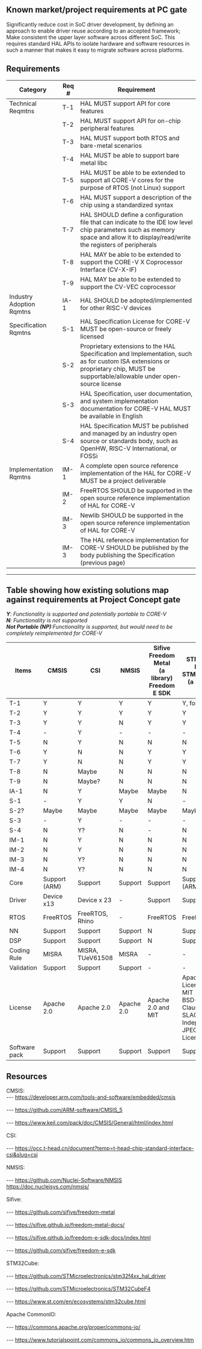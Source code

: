 

## Known market/project requirements at PC gate 
Significantly reduce cost in SoC driver development, by defining an approach to enable driver reuse according to an accepted framework;<br>
Make consistent the upper layer software across different SoC. This requires standard HAL APIs to isolate hardware and software resources in such a manner that makes it easy to migrate software across platforms.
## Requirements 
| Category | Req # | Requirement |
| --- | --- | --- |
| Technical Reqmtns	| T-1	| HAL MUST support API for core features |
|     | T-2	| HAL MUST support API for on-chip peripheral features | 
|     | T-3	| HAL MUST support both RTOS and bare-metal scenarios |
|     | T-4	| HAL MUST be able to support bare metal libc |
|     | T-5	| HAL MUST be able to be extended to support all CORE-V cores for the purpose of RTOS (not Linux) support|
|     | T-6	| HAL MUST support a description of the chip using a standardized syntax|
|     | T-7	| HAL SHOULD define a configuration file that can indicate to the IDE low level chip parameters such as memory space and allow it to display/read/write the registers of peripherals|
|     | T-8	| HAL MAY be able to be extended to support the CORE-V X Coprocessor Interface (CV-X-IF)|
|     | T-9 | HAL MAY be able to be extended to support the CV-VEC coprocessor|
| Industry Adoption Rqmtns|	IA-1	| HAL SHOULD be adopted/implemented for other RISC-V devices|
| Specification Rqmtns| S-1	| HAL Specification License for CORE-V MUST be open-source or freely licensed |
|    | S-2 | Proprietary extensions to the HAL Specification and Implementation, such as for custom ISA extensions or proprietary chip, MUST be supportable/allowable under open-source license|
|    | S-3	| HAL Specification, user documentation, and system implementation documentation for CORE-V HAL MUST be available in English |
|    | S-4	| HAL Specification MUST be published and managed by an industry open source or standards body, such as OpenHW, RISC-V International, or FOSSi|
| Implementation Rqmtns |	IM-1 | A complete open source reference implementation of the HAL for CORE-V MUST be a project deliverable |
|    | IM-2 |	FreeRTOS SHOULD be supported in the open source reference implementation of HAL for CORE-V |
|    | IM-3	|Newlib SHOULD be supported in the open source reference implementation of HAL for CORE-V |
|    | IM-3	| The HAL reference implementation for CORE-V SHOULD be published by the body publishing the Specification (previous page)|  
---

## Table showing how existing solutions map against requirements at Project Concept gate <br>
***Y**: Functionality is supported and potentially portable to CORE-V* <br>
***N**: Functionality is not supported* <br>
***Not Portable (NP)**:Functionality is supported, but would need to be completely reimplemented for CORE-V* <br>

|  Items | 	CMSIS |	CSI |  NMSIS | Sifive Freedom Metal <br> (a library) <br> Freedom E SDK | STM32F4 HAL <br> STM32Cube <br> (a SDK?)  |
| --- | --- | --- | --- | --- | --- |	
| T-1 |  Y  | Y   |  Y   |   Y |  Y, for ARM  |		   	
| T-2 |  Y  |  Y  |  Y  |  Y  |  Y   |	 	
| T-3 |  Y  |  Y  |  N  |  Y  | Y  |	    	
| T-4 | -  |  Y  | -  |  - |  -  |		   		
| T-5 |  N  |  Y  |  N  |  N  |  N  |				
| T-6  | Y  |  N  | N   |  Y  | Y   |	   		
| T-7 |  Y  |  N  | N | Y  | Y  |			
| T-8 | N   | Maybe   |  N |  N  |   N |				
| T-9 |  N  |  Maybe?  |  N  |  N  |  N  |				
| IA-1 | N  |  Y  |  Maybe  |  Maybe  | N   |				
| S-1 |  -  |  Y  |  Y  |  N  |  -  |	   			
| S-2? |  Maybe  |  Maybe  |  Maybe  |  Maybe  |  Maybe  |	    		
| S-3 |  -  |  Y  |  -  |  -  |   - |		  
| S-4 |  N  |  Y?  |  N  | -  |  N  |      			
| IM-1 | N  |  Y  |  N  |  N  |  N  |		   		
| IM-2 | N  |  Y  |  N  |  N  |   N |	    			
| IM-3 | N  |  Y?  |  N  |  N  |  N  |	     			
| IM-4 | N  |  Y?  |  N  |  N  |   N  |   
| Core | Support (ARM) |	Support	| Support	|  Support  |  Support (ARM)  |     
| Driver | Device x13 |	Device  x 23 | 	- |  Support  |  Support   |    
| RTOS| FreeRTOS |	FreeRTOS, Rhino	| -   |   FreeRTOS  | FreeRTOS     |	    
| NN	| Support	| Support |	Support  |  N  | Support   |	    
| DSP	| Support	| Support	| Support	|   N  |  Support  |      
| Coding Rule | MISRA | MISRA, TUeV61508 |	MISRA |  -  | -   |	    
| Validation | Support |	Support |	 Support |  -  |  -  |	    
| License |	Apache 2.0 |	Apache 2.0 |	Apache 2.0 |  Apache 2.0 and MIT  | Apache License 2.0, MIT <br> BSD-3-Clause, ST SLA0044 <br> Independent JPEG Group License  |	    
| Software pack |	Support	| Support |	Support	|  Support  | Support   |    


## Resources 
CMSIS: <br> 
--- https://developer.arm.com/tools-and-software/embedded/cmsis <br>  
--- https://github.com/ARM-software/CMSIS_5 <br>  
--- https://www.keil.com/pack/doc/CMSIS/General/html/index.html <br>  
CSI: <br>  
--- https://occ.t-head.cn/document?temp=t-head-chip-standard-interface-csi&slug=csi  <br>  
NMSIS:  <br>  
--- https://github.com/Nuclei-Software/NMSIS https://doc.nucleisys.com/nmsis/  <br>  
Sifive: <br>  
--- https://github.com/sifive/freedom-metal  <br>  
--- https://sifive.github.io/freedom-metal-docs/   <br>  
--- https://sifive.github.io/freedom-e-sdk-docs/index.html  <br>  
--- https://github.com/sifive/freedom-e-sdk  <br>  
STM32Cube:  <br>  
--- https://github.com/STMicroelectronics/stm32f4xx_hal_driver <br>  
--- https://github.com/STMicroelectronics/STM32CubeF4  <br>  
--- https://www.st.com/en/ecosystems/stm32cube.html  <br>  
Apache CommonIO: <br>  
--- https://commons.apache.org/proper/commons-io/  <br>  
--- https://www.tutorialspoint.com/commons_io/commons_io_overview.htm  <br>  
  





